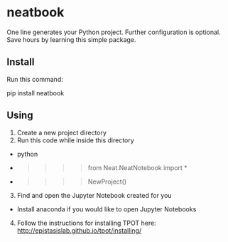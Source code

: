 # neatbook

One line generates your Python project. Further configuration is optional. Save hours by learning this simple package.

## Install

Run this command:

pip install neatbook

## Using

1. Create a new project directory
2. Run this code while inside this directory
  - python
  - >>>> from Neat.NeatNotebook import *
  - >>>> NewProject()
3. Find and open the Jupyter Notebook created for you
  - Install anaconda if you would like to open Jupyter Notebooks
4. Follow the instructions for installing TPOT here: http://epistasislab.github.io/tpot/installing/
